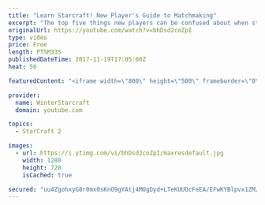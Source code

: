 ```yaml
---
title: "Learn Starcraft! New Player's Guide to Matchmaking"
excerpt: "The top five things new players can be confused about when starting off playing Starcraft 2!"
originalUrl: https://youtube.com/watch?v=bhDsd2coZpI
type: video
price: Free
length: PT5M33S
publishedDateTime: 2017-11-19T17:05:00Z
heat: 50

featuredContent: "<iframe width=\"800\" height=\"500\" frameborder=\"0\" src=\"https://www.youtube.com/embed/bhDsd2coZpI\" allow=\"accelerometer; autoplay; encrypted-media; gyroscope; picture-in-picture\" allowfullscreen></iframe>"

provider:
  name: WinterStarcraft
  domain: youtube.com

topics:
  - StarCraft 2

images:
  - url: https://i.ytimg.com/vi/bhDsd2coZpI/maxresdefault.jpg
    width: 1280
    height: 720
    isCached: true

secured: "uu4ZgohxyG8r0mx0sKnO9gYAtj4MOgDyd+LTeKUUOcFeEA/EFwKYBlpvx1ZM/Sv+WMcuV/qOZMpmtaj1VvB9axrUmiSTr3Xf6LCV79xgL5bfcIWp+KWOhAFTvriJ6i12OFZ2BnzdzpVymHOQ+OxUwihpkbVz0QA8uk7EQEhZ4/fRZ58s9HpFJCVT5gRQZ9UeEwczUTRwtk7QYUgJRRG8wP7N/twT50vXpOGa3mhoNCjQYTJi9FgaXWqrtidKI7kBew4pAlo19avPp2xZ05N7YtsQu4Xdn5GnAhIn6sbnlC6Hr4q+rPUgZsetC7c4RsDoa8rNMzIs7UScAMQS+1RKV2Q7+iHHIMGg4ZWaYuCqAPeoZUAf/dFKHVrmVZnG/l+Wgt61KJD7J1m5olNdwR0o8qKShE239yI+v6BPLf6Tb5o=;v5TOh78RiRZ9OQp8XdhkMQ=="
---
```


